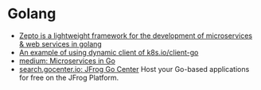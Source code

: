 # Golang
- [Zepto is a lightweight framework for the development of microservices & web services in golang](https://github.com/go-zepto/zepto)
- [An example of using dynamic client of k8s.io/client-go](https://ymmt2005.hatenablog.com/entry/2020/04/14/An_example_of_using_dynamic_client_of_k8s.io/client-go?utm_sq=ggbsr9k836#Using-the-dynamic-client-to-implement-SSA)
- [medium: Microservices in Go](https://medium.com/seek-blog/microservices-in-go-2fc1570f6800)
- [search.gocenter.io: JFrog Go Center](https://search.gocenter.io/) Host your Go-based applications for free on the JFrog Platform.